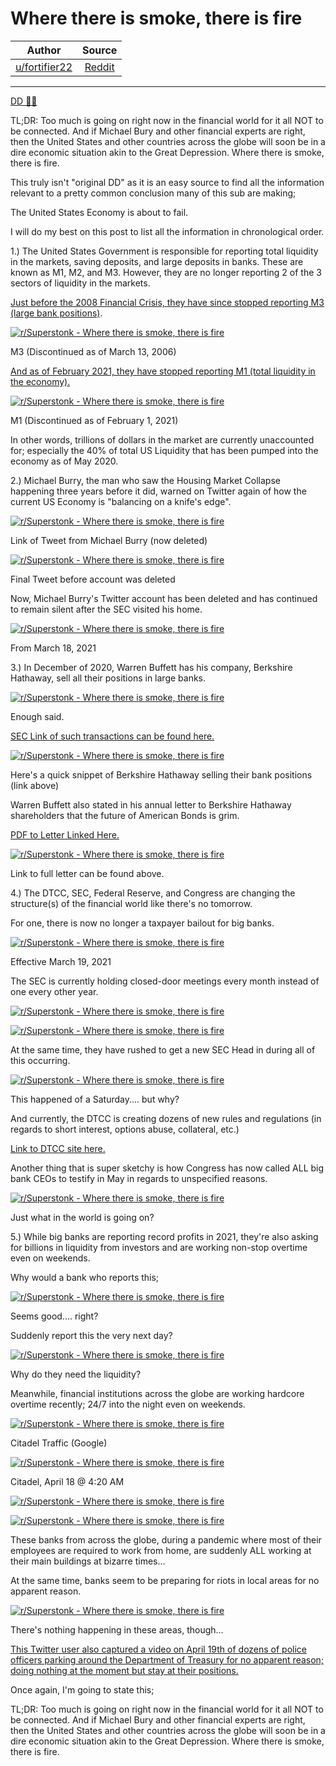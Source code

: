 Where there is smoke, there is fire
===================================

| Author      | Source | 
|  :----:     |    :----:   |        
| [u/fortifier22](https://www.reddit.com/user/fortifier22/) | [Reddit](https://www.reddit.com/r/Superstonk/comments/mvj8fz/where_there_is_smoke_there_is_fire/) |

---

[DD 👨‍🔬](https://www.reddit.com/r/Superstonk/search?q=flair_name%3A%22DD%20%F0%9F%91%A8%E2%80%8D%F0%9F%94%AC%22&restrict_sr=1)

TL;DR: Too much is going on right now in the financial world for it all NOT to be connected. And if Michael Bury and other financial experts are right, then the United States and other countries across the globe will soon be in a dire economic situation akin to the Great Depression. Where there is smoke, there is fire.

This truly isn't "original DD" as it is an easy source to find all the information relevant to a pretty common conclusion many of this sub are making;

The United States Economy is about to fail.

I will do my best on this post to list all the information in chronological order.

1.) The United States Government is responsible for reporting total liquidity in the markets, saving deposits, and large deposits in banks. These are known as M1, M2, and M3. However, they are no longer reporting 2 of the 3 sectors of liquidity in the markets.

[Just before the 2008 Financial Crisis, they have since stopped reporting M3 (large bank positions)](https://fred.stlouisfed.org/series/M3).

[![r/Superstonk - Where there is smoke, there is fire](https://preview.redd.it/gnpd0hqsoju61.png?width=2338&format=png&auto=webp&s=c7df90ae36fe1dd66e565f2782de818350cdf70e)](https://preview.redd.it/gnpd0hqsoju61.png?width=2338&format=png&auto=webp&s=c7df90ae36fe1dd66e565f2782de818350cdf70e)

M3 (Discontinued as of March 13, 2006)

[And as of February 2021, they have stopped reporting M1 (total liquidity in the economy).](https://fred.stlouisfed.org/series/M1)

[![r/Superstonk - Where there is smoke, there is fire](https://preview.redd.it/skmpn49voju61.png?width=2342&format=png&auto=webp&s=03e4b81b3b732ac0192f8ea8d17003c394befa14)](https://preview.redd.it/skmpn49voju61.png?width=2342&format=png&auto=webp&s=03e4b81b3b732ac0192f8ea8d17003c394befa14)

M1 (Discontinued as of February 1, 2021)

In other words, trillions of dollars in the market are currently unaccounted for; especially the 40% of total US Liquidity that has been pumped into the economy as of May 2020.

2.) Michael Burry, the man who saw the Housing Market Collapse happening three years before it did, warned on Twitter again of how the current US Economy is "balancing on a knife's edge".

[![r/Superstonk - Where there is smoke, there is fire](https://preview.redd.it/75bh96kypju61.png?width=1184&format=png&auto=webp&s=4eb598cc721f89c9942c8aacef9eb1868edb8273)](https://preview.redd.it/75bh96kypju61.png?width=1184&format=png&auto=webp&s=4eb598cc721f89c9942c8aacef9eb1868edb8273)

Link of Tweet from Michael Burry (now deleted)

[![r/Superstonk - Where there is smoke, there is fire](https://preview.redd.it/mixmyd83qju61.png?width=1924&format=png&auto=webp&s=61df98c905b8cd68e95dac3feb047b249a1c479a)](https://preview.redd.it/mixmyd83qju61.png?width=1924&format=png&auto=webp&s=61df98c905b8cd68e95dac3feb047b249a1c479a)

Final Tweet before account was deleted

Now, Michael Burry's Twitter account has been deleted and has continued to remain silent after the SEC visited his home.

[![r/Superstonk - Where there is smoke, there is fire](https://preview.redd.it/kgi2pciaqju61.png?width=2814&format=png&auto=webp&s=3ad5b6920e4100c01d4a0bc03b3561929b156460)](https://preview.redd.it/kgi2pciaqju61.png?width=2814&format=png&auto=webp&s=3ad5b6920e4100c01d4a0bc03b3561929b156460)

From March 18, 2021

3.) In December of 2020, Warren Buffett has his company, Berkshire Hathaway, sell all their positions in large banks.

[![r/Superstonk - Where there is smoke, there is fire](https://preview.redd.it/on9y9klyqju61.png?width=1780&format=png&auto=webp&s=5dacdd84fa383d4f7c6bf2cd377877af5bbf91b7)](https://preview.redd.it/on9y9klyqju61.png?width=1780&format=png&auto=webp&s=5dacdd84fa383d4f7c6bf2cd377877af5bbf91b7)

Enough said.

[SEC Link of such transactions can be found here.](https://www.sec.gov/Archives/edgar/data/1067983/000095012321002786/xslForm13F_X01/0000950123-21-002786-3286.xml)

[![r/Superstonk - Where there is smoke, there is fire](https://preview.redd.it/2g8f46j4rju61.png?width=2844&format=png&auto=webp&s=69005fcb2754a925dad35c7a2ab116330a789961)](https://preview.redd.it/2g8f46j4rju61.png?width=2844&format=png&auto=webp&s=69005fcb2754a925dad35c7a2ab116330a789961)

Here's a quick snippet of Berkshire Hathaway selling their bank positions (link above)

Warren Buffett also stated in his annual letter to Berkshire Hathaway shareholders that the future of American Bonds is grim.

[PDF to Letter Linked Here.](https://www.berkshirehathaway.com/letters/2020ltr.pdf)

[![r/Superstonk - Where there is smoke, there is fire](https://preview.redd.it/6wsm82plrju61.png?width=1712&format=png&auto=webp&s=a3e9776727f13c74b90c2e2cba3841b6c01af3df)](https://preview.redd.it/6wsm82plrju61.png?width=1712&format=png&auto=webp&s=a3e9776727f13c74b90c2e2cba3841b6c01af3df)

Link to full letter can be found above.

4.) The DTCC, SEC, Federal Reserve, and Congress are changing the structure(s) of the financial world like there's no tomorrow.

For one, there is now no longer a taxpayer bailout for big banks.

[![r/Superstonk - Where there is smoke, there is fire](https://preview.redd.it/1uj8xk4vsju61.png?width=2768&format=png&auto=webp&s=b32e38511d9a09f9b682f0a466067ab877848ae9)](https://preview.redd.it/1uj8xk4vsju61.png?width=2768&format=png&auto=webp&s=b32e38511d9a09f9b682f0a466067ab877848ae9)

Effective March 19, 2021

The SEC is currently holding closed-door meetings every month instead of one every other year.

[![r/Superstonk - Where there is smoke, there is fire](https://preview.redd.it/vdxrvwp0tju61.png?width=1344&format=png&auto=webp&s=02f1ca0baf42b27914a59b2ba95b702625ce4a22)](https://preview.redd.it/vdxrvwp0tju61.png?width=1344&format=png&auto=webp&s=02f1ca0baf42b27914a59b2ba95b702625ce4a22)

[![r/Superstonk - Where there is smoke, there is fire](https://preview.redd.it/hu9n4sw1tju61.png?width=1060&format=png&auto=webp&s=d014916d8e2d095c7d0e23f797df1007b63fe7c2)](https://preview.redd.it/hu9n4sw1tju61.png?width=1060&format=png&auto=webp&s=d014916d8e2d095c7d0e23f797df1007b63fe7c2)

At the same time, they have rushed to get a new SEC Head in during all of this occurring.

[![r/Superstonk - Where there is smoke, there is fire](https://preview.redd.it/rbft3tuauju61.png?width=1968&format=png&auto=webp&s=0fe8f72a5be4d63533380ed318f39ccf2dc7d4aa)](https://preview.redd.it/rbft3tuauju61.png?width=1968&format=png&auto=webp&s=0fe8f72a5be4d63533380ed318f39ccf2dc7d4aa)

This happened of a Saturday.... but why?

And currently, the DTCC is creating dozens of new rules and regulations (in regards to short interest, options abuse, collateral, etc.)

[Link to DTCC site here.](https://www.dtcc.com/legal/sec-rule-filings)

Another thing that is super sketchy is how Congress has now called ALL big bank CEOs to testify in May in regards to unspecified reasons.

[![r/Superstonk - Where there is smoke, there is fire](https://preview.redd.it/w92n0llstju61.png?width=2614&format=png&auto=webp&s=e693a5d37220a8ccbf66264516ef43297a8ed3f2)](https://preview.redd.it/w92n0llstju61.png?width=2614&format=png&auto=webp&s=e693a5d37220a8ccbf66264516ef43297a8ed3f2)

Just what in the world is going on?

5.) While big banks are reporting record profits in 2021, they're also asking for billions in liquidity from investors and are working non-stop overtime even on weekends.

Why would a bank who reports this;

[![r/Superstonk - Where there is smoke, there is fire](https://preview.redd.it/9myrjqqluju61.png?width=2718&format=png&auto=webp&s=351280cd96c5ca9141f41a678c6f7f69079e76d2)](https://preview.redd.it/9myrjqqluju61.png?width=2718&format=png&auto=webp&s=351280cd96c5ca9141f41a678c6f7f69079e76d2)

Seems good.... right?

Suddenly report this the very next day?

[![r/Superstonk - Where there is smoke, there is fire](https://preview.redd.it/115ci57ouju61.png?width=2704&format=png&auto=webp&s=011994c5abe408702ab8e5b378e04c0e210b26fd)](https://preview.redd.it/115ci57ouju61.png?width=2704&format=png&auto=webp&s=011994c5abe408702ab8e5b378e04c0e210b26fd)

Why do they need the liquidity?

Meanwhile, financial institutions across the globe are working hardcore overtime recently; 24/7 into the night even on weekends.

[![r/Superstonk - Where there is smoke, there is fire](https://preview.redd.it/uu43y86cvju61.png?width=1594&format=png&auto=webp&s=4b6a0b4f0f429a1197dfe080d2e3c03655c67a52)](https://preview.redd.it/uu43y86cvju61.png?width=1594&format=png&auto=webp&s=4b6a0b4f0f429a1197dfe080d2e3c03655c67a52)

Citadel Traffic (Google)

[![r/Superstonk - Where there is smoke, there is fire](https://preview.redd.it/w449f8qjwju61.png?width=1110&format=png&auto=webp&s=952986c94eb410ac03f24c39da082e5b9d922bc1)](https://preview.redd.it/w449f8qjwju61.png?width=1110&format=png&auto=webp&s=952986c94eb410ac03f24c39da082e5b9d922bc1)

Citadel, April 18 @ 4:20 AM

[![r/Superstonk - Where there is smoke, there is fire](https://preview.redd.it/nkq7z6nowju61.png?width=912&format=png&auto=webp&s=79509330421396a02e1812336163d374a44023bf)](https://preview.redd.it/nkq7z6nowju61.png?width=912&format=png&auto=webp&s=79509330421396a02e1812336163d374a44023bf)

[![r/Superstonk - Where there is smoke, there is fire](https://preview.redd.it/xeafnocrwju61.png?width=1404&format=png&auto=webp&s=e86ff7c373667277ae1fd5b20a761a3410c1aa4a)](https://preview.redd.it/xeafnocrwju61.png?width=1404&format=png&auto=webp&s=e86ff7c373667277ae1fd5b20a761a3410c1aa4a)

These banks from across the globe, during a pandemic where most of their employees are required to work from home, are suddenly ALL working at their main buildings at bizarre times...

At the same time, banks seem to be preparing for riots in local areas for no apparent reason.

[![r/Superstonk - Where there is smoke, there is fire](https://preview.redd.it/k92jwqcqxju61.png?width=1308&format=png&auto=webp&s=3cdd014599311e2ae2e3dc1f9c7224634247575c)](https://preview.redd.it/k92jwqcqxju61.png?width=1308&format=png&auto=webp&s=3cdd014599311e2ae2e3dc1f9c7224634247575c)

There's nothing happening in these areas, though...

[This Twitter user also captured a video on April 19th of dozens of police officers parking around the Department of Treasury for no apparent reason; doing nothing at the moment but stay at their positions.](https://twitter.com/maybe60794885/status/1384488283900719105)

Once again, I'm going to state this;

TL;DR: Too much is going on right now in the financial world for it all NOT to be connected. And if Michael Bury and other financial experts are right, then the United States and other countries across the globe will soon be in a dire economic situation akin to the Great Depression. Where there is smoke, there is fire.
